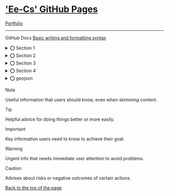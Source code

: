 # ['Ee-Cs' GitHub Pages](https://Ee-Cs.github.io)</h3>
[Portfolio](https://github.com/k1729p/Portfolio)

---

<!-- This content will not appear in the rendered Markdown -->
<a name="top"></a>
GitHub Docs [Basic writing and formatting syntax](https://docs.github.com/en/get-started/writing-on-github/getting-started-with-writing-and-formatting-on-github/basic-writing-and-formatting-syntax)

<details>
<summary>⭕ Section 1</summary>

# A first-level heading (One Hash Line)
## A second-level heading (Two Hashes Line)
### A third-level heading (Three Hashes Line)
#### A fourth-level heading (Four Hashes Line)
##### A fifth-level heading (Five Hashes Line)
###### A six-level heading (Six Hashes Line)
1st line **bold** *italic* <sub>Subscript</sub> <sup>Superscript</sup> <ins>Underline</ins> \
2nd line \
3rd line

---
</details>

<details>
<summary>⭕ Section 2</summary>

0️⃣1️⃣2️⃣3️⃣4️⃣5️⃣6️⃣7️⃣8️⃣9️⃣🔟 \
🟥🟩🟦🟪🟨🟧🟫⬜⬛🔲🔳 \
🔴🟢🔵🟣🟡🟠🟤⚪⚫ \
❤️💚💙💜💛🧡🤎🤍🖤 \
⬇️🔽⏬⯆⮟⏷🡇🠟🠋🠇🡻🡫🡣▼▽🔻 \
➡️▶️⏩⯈⮞⏵🡆🠞🠊🠆🡺🡪🡢▶▷🔶🔸◆ \
⬅️◀️⏪⯇⮜⏴🡄🠜🠈🠄🡸🡨🡠◀◁🔷🔹◇ \
⬆️🔼⏫⯅⮝⏶🡅🠝🠉🠅🡹🡩🡡▲△🔺🛆 \
✔️🆗❎❌✖️➕➖⭕ \
▀▄▀▄▀▄▀▄▀▄▀▄▀▄▀▄▀▄▀▄▀▄▀▄▀▄▀▄▀▄▀▄▀▄▀▄▀▄▀▄▀▄▀▄▀▄▀▄▀▄▀▄▀▄ \
1234567890 \
𝟭𝟮𝟯𝟰𝟱𝟲𝟳𝟴𝟵𝟬 \
ABCDEFGHIJKLMNOPQRSTUVWXYZ \
abcdefghijklmnopqrstuvwxyz \
𝐚𝐛𝐜𝐝𝐞𝐟𝐠𝐡𝐢𝐣𝐤𝐥𝐦𝐧𝐨𝐩𝐪𝐫𝐬𝐭𝐮𝐯𝐰𝐱𝐲𝐳 \
𝐀𝐁𝐂𝐃𝐄𝐅𝐆𝐇𝐈𝐉𝐊𝐋𝐌𝐍𝐎𝐏𝐐𝐑𝐒𝐓𝐔𝐕𝐖𝐗𝐘𝐙 \
𝓪𝓫𝓬𝓭𝓮𝓯𝓰𝓱𝓲𝓳𝓴𝓵𝓶𝓷𝓸𝓹𝓺𝓻𝓼𝓽𝓾𝓿𝔀𝔁𝔂𝔃 \
𝓐𝓑𝓒𝓓𝓔𝓕𝓖𝓗𝓘𝓙𝓚𝓛𝓜𝓝𝓞𝓟𝓠𝓡𝓢𝓣𝓤𝓥𝓦𝓧𝓨𝓩 \
▀▄▀▄▀▄▀▄▀▄▀▄▀▄▀▄▀▄▀▄▀▄▀▄▀▄▀▄▀▄▀▄▀▄▀▄▀▄▀▄▀▄▀▄▀▄▀▄▀▄▀▄▀▄ \
The last line with '\\' character at the end of line. \

---
</details>

<details>
<summary>⭕ Section 3</summary>

JSON
```json
{
  "a" : [
    {
      "b" : "c"
    }
  ]
}
```
To download `SHASUMS256.txt` using `curl`:
```bash
curl -O https://nodejs.org/dist/vx.y.z/SHASUMS256.txt
```
---
</details>

<details>
<summary>⭕ Section 4</summary>

Hard line break - add \ or two spaces at the end of line  

The visualization of the color is only supported in issues, pull requests, and discussions. \
`#FF0000` `#00FF00` `#0000FF` `#FFFF00` `#FF00FF` `#0000FF` `#FFFFFF`

CSS styles are not active in GitHub :warning:
<span style="color:red">red</span>  
<span style="color:green">green</span>  
<span style="color:blue">blue</span>  
<span style="color:cyan">cyan</span>  
<span style="color:magenta">magenta</span>  
<span style="color:yellow">yellow</span>  
<span style="color:orange">orange</span>  
<span style="color:brown">brown</span>  
<span style="color:gray">gray</span>
---
</details>

<details>
<summary>⭕ geojson</summary>

```geojson
{
  "type": "FeatureCollection",
  "features": [
    {
      "type": "Feature",
      "properties": {},
      "geometry": {
        "coordinates": [
          [
            21.02125126152805,
            52.24896293560445
          ],
          [
            18.0656,
            59.3327
          ]
        ],
        "type": "LineString"
      }
    },
    {
      "type": "Feature",
      "properties": {},
      "geometry": {
        "coordinates": [
          [
            21.02125126152805,
            52.24896293560445
          ],
          [
            0.1276,
            51.5072
          ]
        ],
        "type": "LineString"
      }
    },
    {
      "type": "Feature",
      "properties": {},
      "geometry": {
        "coordinates": [
          [
            21.02125126152805,
            52.24896293560445
          ],
          [
            13.4050,
            52.5200
          ]
        ],
        "type": "LineString"
      }
    },
    {
      "type": "Feature",
      "properties": {},
      "geometry": {
        "coordinates": [
          [
            21.02125126152805,
            52.24896293560445
          ],
          [
            2.3514,
            48.8575
          ]
        ],
        "type": "LineString"
      }
    },
    {
      "type": "Feature",
      "properties": {},
      "geometry": {
        "coordinates": [
          [
            21.02125126152805,
            52.24896293560445
          ],
          [
            12.4822,
            41.8967
          ]
        ],
        "type": "LineString"
      }
    },
    {
      "type": "Feature",
      "properties": {},
      "geometry": {
        "coordinates": [
          [
            21.02125126152805,
            52.24896293560445
          ],
          [
            -74.0060,
            40.7128
          ]
        ],
        "type": "LineString"
      }
    },
    {
      "type": "Feature",
      "properties": {},
      "geometry": {
        "coordinates": [
          [
            21.02125126152805,
            52.24896293560445
          ],
          [
            116.4074,
            39.9042
          ]
        ],
        "type": "LineString"
      }
    },
    {
      "type": "Feature",
      "properties": {},
      "geometry": {
        "coordinates": [
          [
            21.02125126152805,
            52.24896293560445
          ],
          [
            37.6151,
            55.7569
          ]
        ],
        "type": "LineString"
      }
    },
    {
      "type": "Feature",
      "properties": {},
      "geometry": {
        "coordinates": [
          [
            21.02125126152805,
            52.24896293560445
          ],
          [
            30.3609,
            59.9311
          ]
        ],
        "type": "LineString"
      }
    },
    {
      "type": "Feature",
      "properties": {},
      "geometry": {
        "coordinates": [
          [
            21.02125126152805,
            52.24896293560445
          ],
          [
            35.2224,
            31.7769
          ]
        ],
        "type": "LineString"
      }
    }
  ]
}
```

```geojson
{
  "type": "FeatureCollection",
  "features": [
    {
      "type": "Feature",
      "properties": {},
      "geometry": {
        "coordinates": [
          [
            [
              20.97034680155963,
              52.25700519741804
            ],
            [
              20.97034680155963,
              52.21543011192179
            ],
            [
              21.046198151807346,
              52.21543011192179
            ],
            [
              21.046198151807346,
              52.25700519741804
            ],
            [
              20.97034680155963,
              52.25700519741804
            ]
          ]
        ],
        "type": "Polygon"
      }
    },
    {
      "type": "Feature",
      "properties": {},
      "geometry": {
        "coordinates": [
          [
            20.980898301725688,
            52.2162839509499
          ],
          [
            20.98906078298549,
            52.224821438527925
          ],
          [
            21.011557377678685,
            52.2300650814438
          ],
          [
            21.006381170050247,
            52.2383560899774
          ],
          [
            21.021113453300387,
            52.24225720520977
          ]
        ],
        "type": "LineString"
      }
    }
  ]
}
```
---
</details>

> [!NOTE]
> Useful information that users should know, even when skimming content.

> [!TIP]
> Helpful advice for doing things better or more easily.

> [!IMPORTANT]
> Key information users need to know to achieve their goal.

> [!WARNING]
> Urgent info that needs immediate user attention to avoid problems.

> [!CAUTION]
> Advises about risks or negative outcomes of certain actions.

[Back to the top of the page](#top)